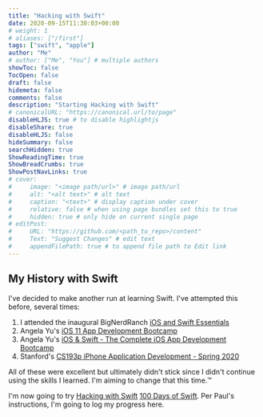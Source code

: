 ```yaml
---
title: "Hacking with Swift"
date: 2020-09-15T11:30:03+00:00
# weight: 1
# aliases: ["/first"]
tags: ["swift", "apple"]
author: "Me"
# author: ["Me", "You"] # multiple authors
showToc: false
TocOpen: false
draft: false
hidemeta: false
comments: false
description: "Starting Hacking with Swift"
# canonicalURL: "https://canonical.url/to/page"
disableHLJS: true # to disable highlightjs
disableShare: true
disableHLJS: false
hideSummary: false
searchHidden: true
ShowReadingTime: true
ShowBreadCrumbs: true
ShowPostNavLinks: true
# cover:
#     image: "<image path/url>" # image path/url
#     alt: "<alt text>" # alt text
#     caption: "<text>" # display caption under cover
#     relative: false # when using page bundles set this to true
#     hidden: true # only hide on current single page
# editPost:
#     URL: "https://github.com/<path_to_repo>/content"
#     Text: "Suggest Changes" # edit text
#     appendFilePath: true # to append file path to Edit link
---
```


## My History with Swift

I've decided to make another run at learning Swift. I've attempted this before, several times:

1. I attended the inaugural BigNerdRanch [iOS and Swift Essentials](https://bignerdranch.com/bootcamps/2-ios-and-swift-essentials/)
2. Angela Yu's [iOS 11 App Development Bootcamp](https://www.udemy.com/course/ios11-app-development-bootcamp/)
3. Angela Yu's [iOS & Swift - The Complete iOS App Development Bootcamp](https://www.udemy.com/course/ios-13-app-development-bootcamp/)
4. Stanford's [CS193p iPhone Application Development - Spring 2020](https://www.youtube.com/playlist?list=PLpGHT1n4-mAtTj9oywMWoBx0dCGd51_yG)

All of these were excellent but ultimately didn't stick since I didn't continue using the skills I learned. I'm aiming to change that this time.™️

I'm now going to try [Hacking with Swift](https://www.hackingwithswift.com/) [100 Days of Swift](https://www.hackingwithswift.com/100/swiftui). Per Paul's instructions, I'm going to log my progress here.
